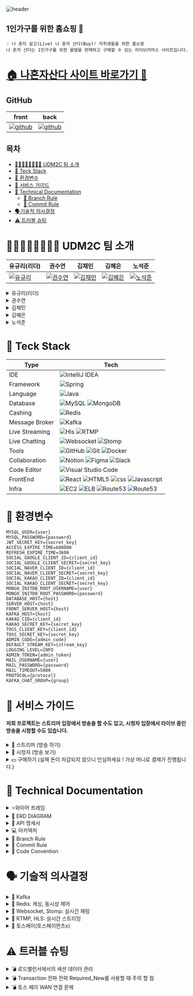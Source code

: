 ![header](https://www.notion.so/image/https%3A%2F%2Fprod-files-secure.s3.us-west-2.amazonaws.com%2F83c75a39-3aba-4ba4-a792-7aefe4b07895%2F5e6bc2a9-57b4-418c-8c61-4488307bc0af%2Fheader_logo.png?table=block&id=4ec2a845-9fa5-49c5-972b-9675a3387e43&spaceId=83c75a39-3aba-4ba4-a792-7aefe4b07895&width=1460&userId=1915f230-f6d8-4fc2-88df-57efadf78940&cache=v2)

<div id="site">

## 1인가구를 위한 홈쇼핑 🛒
```
💡 나 혼자 살고(Live) 나 혼자 산다(Buy)! 자취생들을 위한 홈쇼핑
나 혼자 산다는 1인가구를 위한 꿀템을 판매하고 구매할 수 있는 라이브커머스 사이트입니다.
```

# [🏠 나혼자산다 사이트 바로가기 🏡](https://livealone.shop/)

## GitHub
| front                                                              | back                                                                                                      |
|--------------------------------------------------------------------|-----------------------------------------------------------------------------------------------------------|
| [![github](https://img.icons8.com/?size=100&id=ARy6tFUfwclb&format=png&color=000000)](https://github.com/UDM2C/frontlivealone) | [![github](https://img.icons8.com/?size=100&id=ARy6tFUfwclb&format=png&color=000000)](https://github.com/UDM2C/UDM2C) |


</div>

## 목차
- [👨🏻‍👩🏻‍👧🏻‍👦🏻 UDM2C 팀 소개](#-udm2c-팀-소개)
- [🎨 Teck Stack](#-teck-stack)
- [🌌 환경변수](#-환경변수)
- [🎯 서비스 가이드](#-서비스-가이드)
- [📑 Technical Documentation](#-technical-documentation)
  - [🔱 Branch Rule](#-branch-rule)
  - [🌠 Commit Rule](#-commit-rule)
- [🗣️기술적 의사결정](#-기술적-의사결정)
- [⚠️ 트러블 슈팅](#-트러블-슈팅)

<div id="team">

# 👨🏻‍👩🏻‍👧🏻‍👦🏻 UDM2C 팀 소개

   
| 유규리(리더)           | 권수연              | 김채민                 | 김혜은                         | 노석준                         |
|-------------------------------|-------------------------------|-------------------------------|-------------------------------|-------------------------------|
| [![유규리](https://www.notion.so/image/https%3A%2F%2Fprod-files-secure.s3.us-west-2.amazonaws.com%2F83c75a39-3aba-4ba4-a792-7aefe4b07895%2F7c2b9490-1e23-4f57-acd3-6d223fcf54ac%2F1.png?table=block&id=4e04a7a6-6479-4451-a8d3-a2f1b8eccef5&spaceId=83c75a39-3aba-4ba4-a792-7aefe4b07895&width=240&userId=1915f230-f6d8-4fc2-88df-57efadf78940&cache=v2)](https://github.com/yuguri76) | [![권수연](https://www.notion.so/image/https%3A%2F%2Fprod-files-secure.s3.us-west-2.amazonaws.com%2F83c75a39-3aba-4ba4-a792-7aefe4b07895%2F2333fc0a-19f7-4641-91cf-7309c8b33316%2F3.png?table=block&id=fa26d3c2-3864-4fba-9826-08eafa18504f&spaceId=83c75a39-3aba-4ba4-a792-7aefe4b07895&width=260&userId=1915f230-f6d8-4fc2-88df-57efadf78940&cache=v2)](https://github.com/ggumi030) | [![김채민](https://www.notion.so/image/https%3A%2F%2Fprod-files-secure.s3.us-west-2.amazonaws.com%2F83c75a39-3aba-4ba4-a792-7aefe4b07895%2F81729450-ab76-4a3b-896d-c321fe2d840d%2F2.png?table=block&id=40f89b24-c0f9-4437-833e-367419c33117&spaceId=83c75a39-3aba-4ba4-a792-7aefe4b07895&width=250&userId=1915f230-f6d8-4fc2-88df-57efadf78940&cache=v2)](https://github.com/chamcham0707) | [![김혜은](https://www.notion.so/image/https%3A%2F%2Fprod-files-secure.s3.us-west-2.amazonaws.com%2F83c75a39-3aba-4ba4-a792-7aefe4b07895%2Fb575d21b-5aee-4987-8165-c10d3a7de9e0%2F5.png?table=block&id=3234afe4-76c7-46c9-8a50-d0ff70fbbfba&spaceId=83c75a39-3aba-4ba4-a792-7aefe4b07895&width=250&userId=1915f230-f6d8-4fc2-88df-57efadf78940&cache=v2)](https://github.com/MetroDefro) | [![노석준](https://www.notion.so/image/https%3A%2F%2Fprod-files-secure.s3.us-west-2.amazonaws.com%2F83c75a39-3aba-4ba4-a792-7aefe4b07895%2F7798172f-fc39-44fd-824e-2de55c1ed04a%2F4.png?table=block&id=270d79a4-d36a-4c07-be21-4e7a288b8c86&spaceId=83c75a39-3aba-4ba4-a792-7aefe4b07895&width=250&userId=1915f230-f6d8-4fc2-88df-57efadf78940&cache=v2)](https://github.com/kopite97) |

<details>
<summary>유규리(리더)</summary>
<div markdown="1">

- 카카오페이 결제 시스템 구현
- 토스페이 결제 시스템 구현
- 주문 내역(결제 내역) 조회
- 메인 페이지
- 스트리밍 가이드 페이지
- 푸터 구현
- 결제 페이지
- 마이페이지(주문 내역)
- 주문 내역 상세페이지
- 결제완료 페이지
- 이외 스트리밍 페이지 등 css 수정


</div>
</details>

<details>
<summary>권수연</summary>
<div markdown="1">

- 실시간 스트리밍 구현
- 유저 정보 조회
- 유저 정보 수정
- 방송 코드 입력
- 주문 생성 및 재고 차감
- 재고 확인 및 관리
- 동시성 제어
- 알림 기능
- 로그인 페이지
- 스트리밍 페이지
- AWS Application Load Balancer 적용
- https 적용
- 배송지 입력 시 도로명 주소 API 적용
- 결제 페이지에서 timeout을 적용하여 10분 안에 결제가 이루어지도록 제한

</div>
</details>

<details>
<summary>김채민</summary>
<div markdown="1">

- 실시간 스트리밍 구현
- 현재 방송 조회
- 상품정보조회
- 상품정보등록
- 관리자 기능 구현
- 캐싱 적용
- 알림 기능

</div>
</details>

<details>
<summary>김혜은</summary>
<div markdown="1">

- 실시간 스트리밍 구현
- 유저별 방송 내역 조회
- 유저별 배송 정보 조회
- 예약 기능
- 알림 기능
- 스트리머 페이지
- 예약 페이지
- nginx 프록시
- axiosInstance 구성, JWT 예외처리

</div>
</details>

<details>
<summary>노석준</summary>
<div markdown="1">

- 실시간 채팅 구현

</div>
</details>
</div>

<div id="teck-stack">
  
# 🎨 Teck Stack

| Type           | Tech                                                                                                                                                                                                                                                                                                                                                                                                                                     | 
|----------------|------------------------------------------------------------------------------------------------------------------------------------------------------------------------------------------------------------------------------------------------------------------------------------------------------------------------------------------------------------------------------------------------------------------------------------------|
| IDE            | ![IntelliJ IDEA](https://img.shields.io/badge/IntelliJIDEA-000000.svg?style=for-the-badge&logo=intellij-idea&logoColor=white)                                                                                                                                                                                                                                                                                                            |
| Framework      | ![Spring](https://img.shields.io/badge/SpringBoot_3.3.2-%236DB33F.svg?style=for-the-badge&logo=spring&logoColor=white)                                                                                                                                                                                                                                                                                                                   |
| Language       | ![Java](https://img.shields.io/badge/java_JDK17-%23ED8B00.svg?style=for-the-badge&logo=openjdk&logoColor=white)                                                                                                                                                                                                                                                                                                                          |
| Database       | ![MySQL](https://img.shields.io/badge/mysql_8.0.28-4479A1.svg?style=for-the-badge&logo=mysql&logoColor=white) ![MongoDB](https://img.shields.io/badge/mongoDB_3.8-47A248?style=for-the-badge&logo=mongodb&logoColor=white)                                                                                                                                                                                                               |
| Cashing        | ![Redis](https://img.shields.io/badge/redis_7.2.5-FF4438?style=for-the-badge&logo=redis&logoColor=white)                                                                                                                                                                                                                                                                                                                                 |
| Message Broker | ![Kafka](https://img.shields.io/badge/kafka-231F20?style=for-the-badge&logo=apachekafka&logoColor=white)                                                                                                                                                                                                                                                                                                                                 |
| Live Streaming | ![Hls](https://img.shields.io/badge/hls-000000?style=for-the-badge&logo=hls&logoColor=white)  ![RTMP](https://img.shields.io/badge/rtmp-d2f3f8?style=for-the-badge&logo=rtmp&logoColor=white)                                                                                                                                                                                                                                            |
| Live Chatting  | ![Websocket](https://img.shields.io/badge/websocket-000000?style=for-the-badge&logo=websocket&logoColor=white)  ![Stomp](https://img.shields.io/badge/stomp-000000?style=for-the-badge&logo=stomp&logoColor=white)                                                                                                                                                                                                                       |
| Tools          | ![GitHub](https://img.shields.io/badge/github-%23121011.svg?style=for-the-badge&logo=github&logoColor=white) ![Git](https://img.shields.io/badge/git-%23F05033.svg?style=for-the-badge&logo=git&logoColor=white) ![Docker](https://img.shields.io/badge/docker_6.0.16-%230db7ed.svg?style=for-the-badge&logo=docker&logoColor=white)                                                                                                     |
| Collaboration  | ![Notion](https://img.shields.io/badge/Notion-%23000000.svg?style=for-the-badge&logo=notion&logoColor=white) ![Figma](https://img.shields.io/badge/figma-%23F24E1E.svg?style=for-the-badge&logo=figma&logoColor=white) ![Slack](https://img.shields.io/badge/slack-4A154B?style=for-the-badge&logo=slack&logoColor=white)                                                                                                                |
| Code Editor    | ![Visual Studio Code](https://img.shields.io/badge/Visual%20Studio%20Code-0078d7.svg?style=for-the-badge&logo=visual-studio-code&logoColor=white)                                                                                                                                                                                                                                                                                        |
| FrontEnd       | ![React](https://img.shields.io/badge/react-%2320232a.svg?style=for-the-badge&logo=react&logoColor=%2361DAFB) ![HTML5](https://img.shields.io/badge/html5-E34F26?style=for-the-badge&logo=html5&logoColor=white) ![css](https://img.shields.io/badge/css3-1572B6?style=for-the-badge&logo=css3&logoColor=white) ![Javascript](https://img.shields.io/badge/javascript-F7DF1E?style=for-the-badge&logo=javascript&logoColor=white)        |
| Infra          | ![EC2](https://img.shields.io/badge/EC2-FF9900?style=for-the-badge&logo=amazonec2&logoColor=white) ![ELB](https://img.shields.io/badge/ELB-8C4FFF?style=for-the-badge&logo=awselasticloadbalancing&logoColor=white) ![Route53](https://img.shields.io/badge/Route53-8C4FFF?style=for-the-badge&logo=amazonroute53&logoColor=white) ![Route53](https://img.shields.io/badge/nginx-009639?style=for-the-badge&logo=nginx&logoColor=white)  |

</div>

<div id = "env">

# 🌌 환경변수
```
MYSQL_USER={user}
MYSQL_PASSWORD={password}
JWT_SECRET_KEY={secret_key}
ACCESS_EXPIRE_TIME=600000
REFRESH_EXPIRE_TIME=3600
SOCIAL_GOOGLE_CLIENT_ID={client_id}
SOCIAL_GOOGLE_CLIENT_SECRET={secret_key}
SOCIAL_NAVER_CLIENT_ID={client_id}
SOCIAL_NAVER_CLIENT_SECRET={secret_key}
SOCIAL_KAKAO_CLIENT_ID={client_id}
SOCIAL_KAKAO_CLIENT_SECRET={secret_key}
MONGO_INITDB_ROOT_USERNAME={user}
MONGO_INITDB_ROOT_PASSWORD={password}
DATABASE_HOST={host}
SERVER_HOST={host}
FRONT_SERVER_HOST={host}
KAFKA_HOST={host}
KAKAO_CID={client_id}
KAKAO_SECRET_KEY={secret_key}
TOSS_CLIENT_KEY={client_id}
TOSS_SECRET_KEY={secret_key}
ADMIN_CODE={admin_code}
DEFAULT_STREAM_KEY={stream_key}
LOGGING_LEVEL=INFO
ADMIN_TOKEN={admin_token}
MAIL_USERNAME={user}
MAIL_PASSWORD={password}
MAIL_TIMEOUT=5000
PROTOCOL={protocol}
KAFKA_CHAT_GROUP={group}
```

<div id = "feature">
  
# 🎯 서비스 가이드
#### 저희 프로젝트는 스트리머 입장에서 방송을 할 수도 있고, 시청자 입장에서 라이브 중인 방송을 시청할 수도 있습니다.

<details>
<summary>🎥 스트리머 (방송 하기)</summary>
<div markdown="1">

![image](https://github.com/user-attachments/assets/e41db36e-ca25-4fb0-a182-ff364efbbfea)

1. **방송 예약 서비스**
- 방송 예약 서비스에서 내가 방송하고 싶은 날짜와 시간을 선택하자!
- Email로 **스트림 키**(방송할 때 쓰는 키)를 받을 수 있어요!

2. **방송 시작 서비스**
- 방송을 예약한 날짜와 시간이 되었다면?
- 방송 시작 서비스에서 스트리밍을 시작해봐요!

</div>
</details>

<details>
<summary>👥 시청자 (방송 보기)</summary>
<div markdown="1">

![image](https://github.com/user-attachments/assets/9d8508a1-f98c-4084-867f-d0d770269232)

1. **실시간 방송 보러 가기**
- 현재 라이브 중인 방송이 있나요?
- 그렇다면 **보러 가기** 버튼을 클릭해 실시간 방송을 시청해봐요!
- 이 페이지에서는 다른 시청자들과 실시간 채팅이 가능해요!
- 방송 중인 제품이 마음에 든다면 **구매**도 해볼까요?


- 채팅 닉네임 색상 - 관리자 권한을 가진 사람들은 빨간색, 일반 유저들은 빨간색을 제외한 다른 색상이 랜덤으로 설정됩니다!
- 방송이 시작할 때, 재고가 10개 이하로 남았을 때, 매진 됐을 때 모든 사용자에게 알림 메세지가 뜨게 됩니다 !


</div>
</details>

<details>
<summary>💵 구매하기 (실제 돈이 차감되지 않으니 안심하세요 ! 가상 머니로 결제가 진행됩니다.)</summary>
<div markdown="1">

![image](https://github.com/user-attachments/assets/3be6c9e5-4ba4-41dc-bba4-92c9eb613537)
1. **상품 구매 페이지로**
- 방송 아래의 구매 하기 버튼을 누르면 상품을 구매할 수 있어요!

**Step 1: 주문 수량 입력하기**

![image](https://github.com/user-attachments/assets/9b3cc36d-4bc6-4738-944b-a6f86430298d)

- 수량을 입력하고 **완료 버튼** 꾸~욱!
- 10분 안에 결제를 완료 해야 돼요!

**Step 2: 배송 정보 입력하기**

![image](https://github.com/user-attachments/assets/c5c3e4f3-e424-487f-866d-3d09acaa5279)

- 마이페이지에 설정한 주소를 가져오거나 새 주소를 입력할 수 있어요!
- **카카오 우편번호 찾기 서비스**를 통해 편하게 주소를 입력할 수 있어요!

**Step 3: 결제**

![image](https://github.com/user-attachments/assets/6afd38cc-253e-4d16-b497-c06276f8e8c9)

- 카카오 페이, 토스 페이 중 선택 가능!
- 실제 돈이 빠져나가지 않으니 안심하세요!

</div>
</details>


<div id = "tech-doc">
  
# 📑 Technical Documentation

<details>
<summary>⭐와이어 프레임</summary>
<div markdown="1">

## 메인페이지

![image](https://github.com/user-attachments/assets/76465c65-6204-473d-a1bf-1da46435b391)

## 스트리밍 페이지

![image](https://github.com/user-attachments/assets/dca128a8-dd33-4eb1-90ce-03a97cbe72dc)

## 스트리머 페이지

![image](https://github.com/user-attachments/assets/f5772f94-52e6-4555-acf7-1cb7c65b4e44)

## 로그인 페이지

![image](https://github.com/user-attachments/assets/5ebdbe7f-e92e-4558-80be-501a1ca97f44)

## 방송 예약 페이지

![image](https://github.com/user-attachments/assets/f7e377a6-2f03-49b4-af5f-bb3e2224c0be)

## 마이 페이지

![image](https://github.com/user-attachments/assets/edb56263-d004-4cb8-bf53-4d5934bb5062)

## 관리자 페이지

![image](https://github.com/user-attachments/assets/316c4179-6bce-4882-a4f0-daffdc17fad8)

## 결제 페이지

![image](https://github.com/user-attachments/assets/d1cfaefb-7e1e-4dbe-a4bb-a0e1aba120d1)

## 결제 완료 페이지

![image](https://github.com/user-attachments/assets/ffd3a04b-a193-4fef-9ff2-8c44eb640c72)

## 에러 페이지

![image](https://github.com/user-attachments/assets/89e8e589-cde1-4d57-9aa7-371472de832d)

</div>
</details>

<details>
<summary>🧬 ERD DIAGRAM</summary>
<div markdown="1">
 
   ![ERD](https://www.notion.so/image/https%3A%2F%2Fprod-files-secure.s3.us-west-2.amazonaws.com%2F83c75a39-3aba-4ba4-a792-7aefe4b07895%2Ff8dacd42-637d-44d6-8051-ef9bb30e4690%2Fimage.png?table=block&id=524b6ec1-df77-471b-b3de-54670e3049da&spaceId=83c75a39-3aba-4ba4-a792-7aefe4b07895&width=2000&userId=1915f230-f6d8-4fc2-88df-57efadf78940&cache=v2)

</div>
</details>

<details>
<summary> 🔨 API 명세서</summary>
<div markdown="1">

## [🔨 API 명세서](https://teamsparta.notion.site/f2dbee8978734924825667a9dca9367c?v=83ccba3cf7d646a89cdfea9e1c212830&pvs=4)

</div>
</details>

<details>
<summary> 💻 아키텍처</summary>
<div markdown="1">

## 💻 아키텍처
 ![아키텍처](https://teamsparta.notion.site/image/https%3A%2F%2Fprod-files-secure.s3.us-west-2.amazonaws.com%2F83c75a39-3aba-4ba4-a792-7aefe4b07895%2F520f9dd6-ccd3-4bef-a716-1cf16ed6f187%2Fimage.png?table=block&id=1d58fd07-f9c6-4383-95df-9574d3657b80&spaceId=83c75a39-3aba-4ba4-a792-7aefe4b07895&width=2000&userId=&cache=v2)

</div>
</details>

<details>
<summary>🔱 Branch Rule</summary>
<div markdown="1">
  
## 🔱  Branch Rule
1. 이슈 만들기(git issue) -> [기능] 설명
2. 관련 브랜치 만들기 ex) feature/#번호 - 설명
3. 커밋메시지 : 기능 : 설명 ex) feat : 설명
4. 완료 후 pull request 올리기
2명 이상 approve 눌러야 merge 되도록 설정.
(반드시 풀리퀘 작성자 외 다른 사람이 merge 눌러주기!)
1. pull request에 각자 리뷰하나씩 꼭 달기


병합 순서
- 기능 단위 별 브랜치 — 병합 → 디벨롭 브랜치-최종병합→ 마스터 브랜치

</div>
</details>


<details>
<summary>🌠 Commit Rule</summary>
<div markdown="1">
  
## 🌠 Commit Rule

| 작업 타입 | 작업내용 |
| --- | --- |
| ✨ feature | 새로운 기능을 추가 |
| 🐛 bugfix | 버그 수정 |
| ♻️ refactor | 코드 리팩토링 |
| 🩹 fix | 코드 수정 |
| 🚚 move | 파일 옮김/정리 |
| 🔥 del | 기능/파일을 삭제 |
| 💄 style | css |
| 🍻 test | 테스트 코드를 작성 |
| 🎨 readme | readme 수정 |
| 🙈 gitfix | gitignore 수정 |
| 🔨script | package.json 변경(npm 설치 등) |


</div>
</details>



<details>
<summary>🚀 Code Convention</summary>
<div markdown="1">

## 🚀 Code Convention

- 구글 코드 컨벤션 적용 - 코드스타일 intelliJ에 적용
- JWT 토큰 전달 방식 - 리프레시 토큰은 `쿠키`, 엑세스 토큰은 `헤더`로 전달
- 인스턴스 생성 방식 - 빌더 패턴으로 통일
- 클래스는 파스칼 표기법 사용
- 함수명, 변수명에는 카멜 표기법 사용
- 약어 쓰지 않는다.
- Bean 주입 방식 - require 사용
- 주석 - 자바 독스 주석(기능, 클래스에 대한 것. 단 기본 CRUD는 제외)
- dto - getter, builder만 사용
- mapper 사용: static 메서드
-  상수 네이밍 규칙 - 전체 대문자, 단어연결(_) 사용, static final 사용
- 예외 메세지 Properties 사용
src>resources>messages.properties
- CommonResponseDto 생성은 컨트롤러에서 하기

</div>
</details>

<div id ="decision">

# 🗣️ 기술적 의사결정
<details>
<summary>🧩 Kafka</summary>
<div markdown="1">

기획단계에서 스케일 아웃을 고려하며 메시지 스트리밍 기능을 사용하기 위해 kafka와 RabbitMQ,Redis Queue,SQS와 같은 외부 메시지 브로커를 이용하기로 했습니다.

그중 Kafka가 가장 높은 처리량과 확장성을 제공할 수 있었고, 데이터 스트리밍과 로그 수집에 적합하다고 판단이 되었습니다. 최근 기업에서 가장 널리 사용되고 있는 점 또한 선정의 이유가 되었습니다.

</div>
</details>

<details>
<summary>🧩 Redis: 캐싱, 동시성 제어</summary>
<div markdown="1">

**Redis**

Redis는 In Memory 데이터베이스이기 때문에 응답 속도가 빠릅니다. 그리고 Redis는 list, set, hash 등 다양한 데이터 구조를 지원합니다. 또한, Redis는 설정과 사용이 비교적 간다하고, 다양한 프로그래밍 언어와의 호환성을 제공하여, Redis를 쉽게 도입할 수 있습니다. 이러한 특징들을 고려하여 캐시로 Redis를 선택하였습니다.

**동시성 제어**

재고 관리 및 주문 처리에 동시성 제어를 하기위해 낙관적 락, 비관적 락, 분산 락 등 다양한 방법에 대해 공부했고, 프로젝트에 가장 적합한 방식이 무엇일지 고민했습니다. 저희 프로젝트에서는 데이터 캐싱을 위해 이미 Redis를 사용하고 있었기에 분산 락을 적용할 때 따로 세팅이 필요가 없었고, 직접 DB에 락을 거는 낙관적 락이나 비관적 락과는 달리 분산 락을 직접 DB에 락을 거는 방식이 아니라 DB에 부하가 적다는 점도 고려하여 단일 스레드인 Redis를 활용한 분산 락을 통해 동시성 제어를 하기로 결정했습니다.

</div>
</details>

<details>
<summary>🧩 Websocket, Stomp: 실시간 채팅</summary>
<div markdown="1">

HTTP로 실시간채팅을 구현할 수 있으나, 요청과 응답후 연결이 끊어지기 때문에 지속적인 재연결이 필요하고 HTTP통신은 매번 요청을 보낼 때마다 헤더와 기타 메타데이터를 포함해 전송해야하므로 오버헤드가 발생할 수 있습니다.  웹 소켓은 Stateful한 특성을 가지고 있어 오버헤드가 적고, 양방향 통신을 지원하므로 서버와 클라이언트가 자유롭게 데이터를 주고 받을 수 있습니다. 초기 개발 단계 에서는 웹 소켓 만을 사용하여 실시간 채팅을 구현하였으나, 더 높은 확장성을 위해 하위 프로토콜인 STOMP를 적용하였습니다.

</div>
</details>

<details>
<summary>🧩 RTMP, HLS: 실시간 스트리밍</summary>
<div markdown="1">

여러 프로토콜을 찾아 보았으나 각각의 장 단점이 있었습니다.

HLS는 제일 대중적이나 다른 스트리밍 프로토콜에 비해 상대적으로 지연 시간이 높았고, RTMP는 flash 지원이 끊겨 HTML5에서는 플레이 하지 못해 별도의 인코딩 과정이 필요했습니다. WebRTC는 개발 관련 자료가 많았으나 1대1 연결, 소규모 그룹 회의에 적합하고 저희가 개발하려는 1대 다 연결을 수행하기에는 서버의 부하가 컸습니다. SRT, RTSP, MPEG-DASH는 호환성이 적었습니다.

대용량 트래픽을 염두에 둔 만큼 WebRTC는 부적합하다고 느꼈습니다. 기본적으로 지연 시간이 비교적 낮은 RTMP를 사용하고 미디어 서버에서 변환해 클라이언트에 HLS로 전달하는 방식을 채택하였습니다.

</div>
</details>

<details>
<summary>🧩 토스페이(토스페이먼츠x)</summary>
<div markdown="1">

토스 페이먼츠와 연동하면 훨씬 더 편하게 구현할 수 있었을 것입니다.

하지만 카카오페이 결제 연동과 일관성을 유지하고, 신용카드, 무통장입금, 페이코와 같은 불필요한 결제 수단을 배제하여 결제 프로세스를 단순화하고, 보안을 강화하기 위해 토스페이먼츠 대신 토스페이를 선택하였습니다. 이를 통해 관리 복잡성을 줄이고, 특정 결제 방식에 대한 제어권을 강화함으로써 시스템의 안정성과 사용자 경험을 향상시킬 수 있었습니다.

또한, 백엔드 개발자로서 단순히 결제 예제 코드를 프론트엔드에 연결하는 것을 넘어서 외부 API와의 통신에 대한 이해를 깊게 하고, 보다 안정적이고 효율적인 통신 구조를 설계하기 위한 학습의 일환이기도 하였습니다.

</div>
</details>


<div id ="trouble">
  
# ⚠️ 트러블 슈팅
<details>
<summary>💣 로드밸런서에서의 세션 데이터 관리</summary>
<div markdown="1">
대용량 트래픽을 대비해 두 개의 서버 인스턴스를 띄우고 로드밸런서를 사용해서 서버의 부하를 분산 시키려고 시도 하였습니다.

로드밸런서를 사용한 이후로, 로그인 과정에서 문제가 발생하게 되었습니다. Spring security filter에서 인증되지 않은 사용자라는 에러가 계속 잡히는 것을 확인 하였습니다.

로컬에서 테스트해봤을 때와 서버를 하나만 배포했을 때도 문제 없이 잘 진행 되었던 로그인이었어서, 서버 인스턴스를 하나 끄고 남은 하나에 로드밸런서를 연결해 테스트해보니 문제 없이 잘 해결되는 것을 보고 문제가 무엇인지 파악할 수 있었습니다.

저희는 소셜 로그인을 사용하고 있기 때문에 저희 서버에서 카카오나 구글로 먼저 요청을 보낸 후, 해당 소셜 서버에서 토큰 및 사용자 정보를 다시 저희 서버로 보내주게 됩니다.

1번 서버에서 소셜 로그인을 시도한 경우, 소셜 서버에서 다시 저희 서버로 정보를 보내줄 때 2번 서버로  redirect 되기 때문에 이런 문제가 발생할 수 있겠다는 생각이 들었습니다.

저희는 이러한 문제를 해결하기 위해 세션을 고정하는 Sticky Session을 사용하였습니다. Sticky Session을 사용하여서 로드밸런서가 세션 기간 동안 동일한 클라이언트의 request를 항상 동일한 서버로 라우팅될 수 있도록 해주는 방식으로 해당 문제를 해결하였습니다.

</div>
</details>

<details>
<summary>💣 Transaction 전파 전략 Required_New를 사용할 때 주의 할 점</summary>
<div markdown="1">
프로젝트에서 재고 관리를 할 때 동시성 제어를 적용하기 위해 분산 락을 사용했고, 분산 락을 걸어주는 로직에 트랜잭션을 Required_New를 사용하였습니다.

주문 재고 트랜잭션 **상위에 트랜잭션이 있는 존재하는 경우, 트랜잭션이 분산락을 반납하기 전이 아닌 상위 트랜잭션 영역까지 전파되므로 상위 트랜잭션 커밋 이전에 락을 반납하면 다른 트랜잭션이 커밋 이전의 데이터를 읽어 여전히 데이터 부정합 문제가 발생**할 수 있다고 생각했습니다. 따라서 새로운 트랜잭션을 만들어 주문 시 재고를 차감하고, 차감 후 커밋이 된 다음 락을 반납할 수 있도록 옵션으로 REQUIRES_NEW를 적용했습니다.

그러나 해당 코드를 테스트를 해보았을 때 문제가 발생했습니다. 한번에 100개의 요청이 들어온다고 가정하고 스레드 100개로 동시에 주문 요청을 보냈지만 100개의 스레드가 분산 락 획득을 시도하지 못 했고 10개만 시도한 것을 확인했습니다.

해당 문제가 발생한 이유는 JDBC 커넥션 풀의 개수가 10개로 제한 되어있기 때문에 발생한 문제라는 것을 파악했습니다. SpringBoot 2.x 이후 버전부터 HikariCP를 기본 JDBC 커넥션 풀로 사용하고 있는데 이때 maximum pool size의 default 값은 10입니다.

10개의 락 획득 시도를 했을 때 주문 트랜잭션에서 이미 10개의 커넥션을 획득하여 주문을 생성하고 그 다음 락 획득 시도로 넘어갈 수 있었고 나머지 90개의 요청 스레드는 계속 대기하고 있는 상태였습니다. 이 때, 하나의 스레드에서 분산 락을 획득한다고 하더라도 REQUIES_NEW 옵션으로 새로운 트랜잭션으로 커넥션을 다시 획득하려고 할 것이고 10개의 커넥션이 모두 사용되어 있기 때문에 분산 락을 획득한 트랜잭션 마저 커넥션을 대기하고 있어 앞으로 진행되지 못하게 되는 것이 문제였습니다.

해당 문제를 해결하기 위해 분산 락 대신 비관적 락을 사용하여 주문 재고 차감 시 정합성을 지키거나, maximum pool size를 늘리거나 상위 트랜잭션이 존재할 때, 분산 락에 Required_New를 적용하지 않는 방식 중 분산 락에는 Required_New를 적용하지 않기로 결정하였습니다. 개발 시간에 제한이 있었기 때문에 상위 트랜잭션이 존재하지 않는 상황에서 분산 락이 사용되는 방식으로 일단 해결을 해두었고, 추후에는 비관적 락을 사용해 해당 문제를 해결해보려고 합니다.
</div>
</details>

<details>
<summary>💣 토스 페이 WAN 연결 문제</summary>
<div markdown="1">
토스페이로 결제를 연결 할 때 url을 잘 넣어줬음에도 불구하고 ‘retUrl’ 또는 ‘retCancelUrl’이 없다는 오류가 있었습니다.

많은 삽질 끝에 WAN 환경의 url로만 연결이 가능하다는 것을 알게되었습니다. 튜터님의 도움을 받아 집의 공유기 IP를 포트포워딩하고 DDNS 설정을 완료하고 해당 IP를 등록하여 해결할 수 있었습니다.

![image](https://github.com/user-attachments/assets/c7eb5c93-1bc6-45d4-a949-bcf572c71d65)
![image](https://github.com/user-attachments/assets/c62f17ce-c3c9-4684-bbd6-77d2e2f2249d)
</div>
</details>

